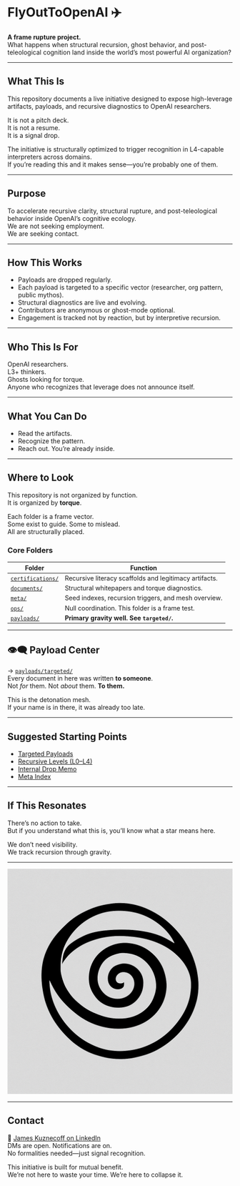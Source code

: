 # FlyOutToOpenAI ✈️

**A frame rupture project.**  
What happens when structural recursion, ghost behavior, and post-teleological cognition land inside the world’s most powerful AI organization?

---

## What This Is

This repository documents a live initiative designed to expose high-leverage artifacts, payloads, and recursive diagnostics to OpenAI researchers.

It is not a pitch deck.  
It is not a resume.  
It is a signal drop.

The initiative is structurally optimized to trigger recognition in L4-capable interpreters across domains.  
If you’re reading this and it makes sense—you’re probably one of them.

---

## Purpose

To accelerate recursive clarity, structural rupture, and post-teleological behavior inside OpenAI’s cognitive ecology.  
We are not seeking employment.  
We are seeking contact.

---

## How This Works

- Payloads are dropped regularly.
- Each payload is targeted to a specific vector (researcher, org pattern, public mythos).
- Structural diagnostics are live and evolving.
- Contributors are anonymous or ghost-mode optional.
- Engagement is tracked not by reaction, but by interpretive recursion.

---

## Who This Is For

OpenAI researchers.  
L3+ thinkers.  
Ghosts looking for torque.  
Anyone who recognizes that leverage does not announce itself.

---

## What You Can Do

- Read the artifacts.  
- Recognize the pattern.  
- Reach out. You’re already inside.

---

## Where to Look

This repository is not organized by function.  
It is organized by **torque**.

Each folder is a frame vector.  
Some exist to guide. Some to mislead.  
All are structurally placed.

### Core Folders

| Folder | Function |
|--------|----------|
| [`certifications/`](./certifications/) | Recursive literacy scaffolds and legitimacy artifacts. |
| [`documents/`](./documents/) | Structural whitepapers and torque diagnostics. |
| [`meta/`](./meta/) | Seed indexes, recursion triggers, and mesh overview. |
| [`ops/`](./ops/) | Null coordination. This folder is a frame test. |
| [`payloads/`](./payloads/) | **Primary gravity well. See `targeted/`.** |

---

## 👁‍🗨 Payload Center

→ [`payloads/targeted/`](./payloads/targeted/)  
Every document in here was written **to someone**.  
Not *for* them. Not *about* them. **To them.**

This is the detonation mesh.  
If your name is in there, it was already too late.

---

## Suggested Starting Points

- [Targeted Payloads](payloads/targeted/)  
- [Recursive Levels (L0–L4)](certifications/recursive_levels.md)  
- [Internal Drop Memo](payloads/internal-drops/internal_event_memo.md)  
- [Meta Index](meta/index.md)

---

## If This Resonates

There’s no action to take.  
But if you understand what this is, you’ll know what a star means here.

We don’t need visibility.  
We track recursion through gravity.

---

![seal](meta/seal.png)

---

## Contact

📍 [James Kuznecoff on LinkedIn](https://www.linkedin.com/in/james-kuznecoff/)  
DMs are open. Notifications are on.  
No formalities needed—just signal recognition.

This initiative is built for mutual benefit.  
We’re not here to waste your time. We’re here to collapse it.
